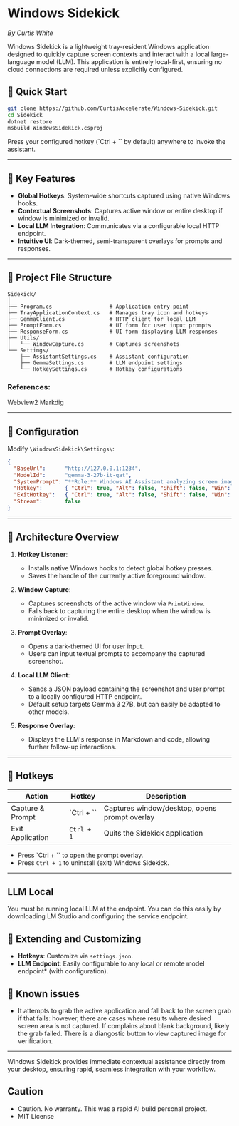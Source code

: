 # Windows Sidekick

*By Curtis White*

Windows Sidekick is a lightweight tray-resident Windows application designed to quickly capture screen contexts and interact with a local large-language model (LLM). This application is entirely local-first, ensuring no cloud connections are required unless explicitly configured.

## 🚀 Quick Start

```bash
git clone https://github.com/CurtisAccelerate/Windows-Sidekick.git
cd Sidekick
dotnet restore
msbuild WindowsSidekick.csproj
```


Press your configured hotkey (`Ctrl + `` by default) anywhere to invoke the assistant.

---

## 📌 Key Features

- **Global Hotkeys**: System-wide shortcuts captured using native Windows hooks.
- **Contextual Screenshots**: Captures active window or entire desktop if window is minimized or invalid.
- **Local LLM Integration**: Communicates via a configurable local HTTP endpoint.
- **Intuitive UI**: Dark-themed, semi-transparent overlays for prompts and responses.

---

## 📁 Project File Structure

```
Sidekick/
│
├── Program.cs                  # Application entry point
├── TrayApplicationContext.cs   # Manages tray icon and hotkeys
├── GemmaClient.cs              # HTTP client for local LLM
├── PromptForm.cs               # UI form for user input prompts
├── ResponseForm.cs             # UI form displaying LLM responses
├── Utils/
│   └── WindowCapture.cs        # Captures screenshots
└── Settings/
    ├── AssistantSettings.cs    # Assistant configuration
    ├── GemmaSettings.cs        # LLM endpoint settings
    └── HotkeySettings.cs       # Hotkey configurations
```

### References:

Webview2
Markdig


---

## 🔧 Configuration

Modify `\WindowsSidekick\Settings\`:

```json
{
  "BaseUrl":      "http://127.0.0.1:1234",
  "ModelId":      "gemma-3-27b-it-qat",
  "SystemPrompt": "**Role:** Windows AI Assistant analyzing screen image & optional user text.\n**Instructions:**\n1. Carefully analyze image for context (app, state).\n2. If user text: Read carefully the ask and use the image context to help answer the question if relevant.\n3. If no text & image has errors: Explain error & suggest fix.\n\nProvide a helpful answer and then emit all commands/code/actions in a code block.\n**Requirement:** ALL commands/code/actions MUST be in ```markdown blocks```. BE CONCISE",
  "Hotkey":       { "Ctrl": true, "Alt": false, "Shift": false, "Win": false, "Key": "Oem3" },
  "ExitHotkey":   { "Ctrl": true, "Alt": false, "Shift": false, "Win": false, "Key": "D1" },
  "Stream":       false
}
```

---

## 📌 Architecture Overview

1. **Hotkey Listener**:

   - Installs native Windows hooks to detect global hotkey presses.
   - Saves the handle of the currently active foreground window.

2. **Window Capture**:

   - Captures screenshots of the active window via `PrintWindow`.
   - Falls back to capturing the entire desktop when the window is minimized or invalid.

3. **Prompt Overlay**:

   - Opens a dark-themed UI for user input.
   - Users can input textual prompts to accompany the captured screenshot.

4. **Local LLM Client**:

   - Sends a JSON payload containing the screenshot and user prompt to a locally configured HTTP endpoint.
   - Default setup targets Gemma 3 27B, but can easily be adapted to other models.

5. **Response Overlay**:

   - Displays the LLM's response in Markdown and code, allowing further follow-up interactions.

---

## 📢 Hotkeys

| Action           | Hotkey     | Description                                   |
| ---------------- | ---------- | --------------------------------------------- |
| Capture & Prompt | `Ctrl + `` | Captures window/desktop, opens prompt overlay |
| Exit Application | `Ctrl + 1` | Quits the Sidekick application                |

- Press `Ctrl + `` to open the prompt overlay.
- Press `Ctrl + 1` to uninstall (exit) Windows Sidekick.

---

## LLM Local

You must be running local LLM at the endpoint. You can do this easily by downloading LM Studio and configuring the service endpoint.

## 📌 Extending and Customizing

- **Hotkeys**: Customize via `settings.json`.
- **LLM Endpoint**: Easily configurable to any local or remote model endpoint* (with configuration).


## 📌 Known issues
- It attempts to grab the active application and fall back to the screen grab if that fails: however, there are cases where results where desired screen area is not captured. If complains about blank background, likely the grab failed. There is a diangostic button to view captured image for verification.


---

Windows Sidekick provides immediate contextual assistance directly from your desktop, ensuring rapid, seamless integration with your workflow.

##  Caution
- Caution. No warranty. This was a rapid AI build personal project.
- MIT License

